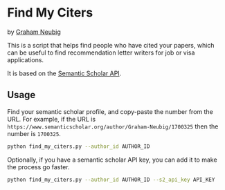 # Find My Citers

by [Graham Neubig](http://www.phontron.com)

This is a script that helps find people who have cited your papers, which can be useful to find recommendation letter writers for job or visa applications.

It is based on the [Semantic Scholar API](https://api.semanticscholar.org/api-docs/).

## Usage

Find your semantic scholar profile, and copy-paste the number from the URL. For example, if the URL is `https://www.semanticscholar.org/author/Graham-Neubig/1700325` then the number is `1700325`.

```bash
python find_my_citers.py --author_id AUTHOR_ID
```

Optionally, if you have a semantic scholar API key, you can add it to make the process go faster.

```bash
python find_my_citers.py --author_id AUTHOR_ID --s2_api_key API_KEY
```
